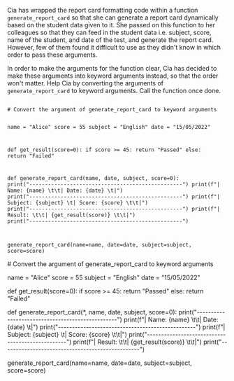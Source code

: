 Cia has wrapped the report card formatting code within a function `generate_report_card` so that she can generate a report card dynamically based on the student data given to it. She passed on this function to her colleagues so that they can feed in the student data i.e.  subject, score, name of the student, and date of the test, and generate the report card. However, few of them found it difficult to use as they didn't know in which order to pass these arguments.

In order to make the arguments for the function clear, Cia has decided to make these arguments into keyword arguments instead, so that the order won't matter. Help Cia by converting the arguments of `generate_report_card` to keyword arguments. Call the function once done.

<Editor lang="python" type="exercise">
<code>
# Convert the argument of generate_report_card to keyword arguments

name = "Alice"
score = 55
subject = "English"
date = "15/05/2022"

def get_result(score=0):
  if score >= 45:
    return "Passed"
  else:
    return "Failed"

def generate_report_card(name, date, subject, score=0):
  print("-------------------------------------------------")
  print(f"| Name: {name} \t\t| Date: {date} \t|")
  print("-------------------------------------------------")
  print(f"| Subject: {subject} \t| Score: {score} \t\t|")
  print("-------------------------------------------------")
  print(f"| Result: \t\t| {get_result(score)} \t\t|")
  print("-------------------------------------------------")


generate_report_card(name=name, date=date, subject=subject, score=score)
</code>

<solution>
# Convert the argument of generate_report_card to keyword arguments

name = "Alice"
score = 55
subject = "English"
date = "15/05/2022"

def get_result(score=0):
  if score >= 45:
    return "Passed"
  else:
    return "Failed"

def generate_report_card(*, name, date, subject, score=0):
  print("-------------------------------------------------")
  print(f"| Name: {name} \t\t| Date: {date} \t|")
  print("-------------------------------------------------")
  print(f"| Subject: {subject} \t| Score: {score} \t\t|")
  print("-------------------------------------------------")
  print(f"| Result: \t\t| {get_result(score)} \t\t|")
  print("-------------------------------------------------")


generate_report_card(name=name, date=date, subject=subject, score=score)
</solution>
</Editor>